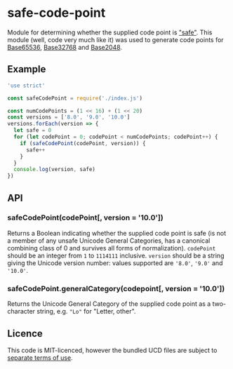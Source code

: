 # safe-code-point

Module for determining whether the supplied code point is ["safe"](https://qntm.org/safe). This module (well, code very much like it) was used to generate code points for [Base65536](https://github.com/qntm/base65536), [Base32768](https://github.com/qntm/base32768) and [Base2048](https://github.com/qntm/base2048).

## Example

```js
'use strict'

const safeCodePoint = require('./index.js')

const numCodePoints = (1 << 16) + (1 << 20)
const versions = ['8.0', '9.0', '10.0']
versions.forEach(version => {
  let safe = 0
  for (let codePoint = 0; codePoint < numCodePoints; codePoint++) {
    if (safeCodePoint(codePoint, version)) {
      safe++
    }
  }
  console.log(version, safe)
})
```

## API

### safeCodePoint(codePoint[, version = '10.0'])

Returns a Boolean indicating whether the supplied code point is safe (is not a member of any unsafe Unicode General Categories, has a canonical combining class of 0 and survives all forms of normalization). `codePoint` should be an integer from `1` to `1114111` inclusive. `version` should be a string giving the Unicode version number: values supported are `'8.0'`, `'9.0'` and `'10.0'`.

### safeCodePoint.generalCategory(codepoint[, version = '10.0'])

Returns the Unicode General Category of the supplied code point as a two-character string, e.g. `"Lo"` for "Letter, other".

## Licence

This code is MIT-licenced, however the bundled UCD files are subject to [separate terms of use](http://www.unicode.org/copyright.html).
